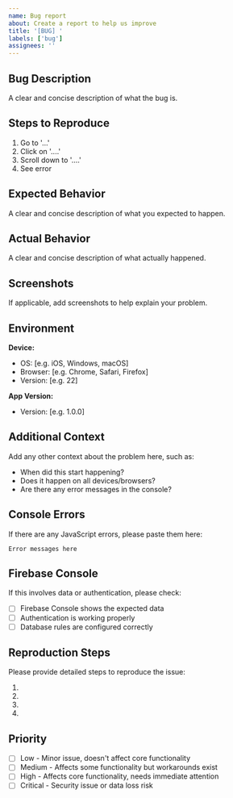 ```yaml
---
name: Bug report
about: Create a report to help us improve
title: '[BUG] '
labels: ['bug']
assignees: ''
---
```


## Bug Description

A clear and concise description of what the bug is.

## Steps to Reproduce

1. Go to '...'
2. Click on '....'
3. Scroll down to '....'
4. See error

## Expected Behavior

A clear and concise description of what you expected to happen.

## Actual Behavior

A clear and concise description of what actually happened.

## Screenshots

If applicable, add screenshots to help explain your problem.

## Environment

**Device:**
- OS: [e.g. iOS, Windows, macOS]
- Browser: [e.g. Chrome, Safari, Firefox]
- Version: [e.g. 22]

**App Version:**
- Version: [e.g. 1.0.0]

## Additional Context

Add any other context about the problem here, such as:
- When did this start happening?
- Does it happen on all devices/browsers?
- Are there any error messages in the console?

## Console Errors

If there are any JavaScript errors, please paste them here:

```
Error messages here
```

## Firebase Console

If this involves data or authentication, please check:
- [ ] Firebase Console shows the expected data
- [ ] Authentication is working properly
- [ ] Database rules are configured correctly

## Reproduction Steps

Please provide detailed steps to reproduce the issue:

1. 
2. 
3. 
4. 

## Priority

- [ ] Low - Minor issue, doesn't affect core functionality
- [ ] Medium - Affects some functionality but workarounds exist
- [ ] High - Affects core functionality, needs immediate attention
- [ ] Critical - Security issue or data loss risk 
